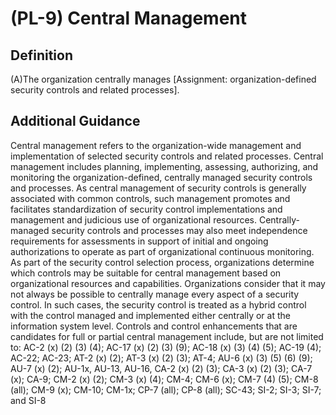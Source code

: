 
# (PL-9) Central Management

## Definition

(A)The organization centrally manages [Assignment: organization-defined security controls and related processes].

## Additional Guidance

Central management refers to the organization-wide management and implementation of selected security controls and related processes. Central management includes planning, implementing, assessing, authorizing, and monitoring the organization-defined, centrally managed security controls and processes. As central management of security controls is generally associated with common controls, such management promotes and facilitates standardization of security control implementations and management and judicious use of organizational resources. Centrally-managed security controls and processes may also meet independence requirements for assessments in support of initial and ongoing authorizations to operate as part of organizational continuous monitoring. As part of the security control selection process, organizations determine which controls may be suitable for central management based on organizational resources and capabilities. Organizations consider that it may not always be possible to centrally manage every aspect of a security control. In such cases, the security control is treated as a hybrid control with the control managed and implemented either centrally or at the information system level. Controls and control enhancements that are candidates for full or partial central management include, but are not limited to: AC-2 (x) (2) (3) (4); AC-17 (x) (2) (3) (9); AC-18 (x) (3) (4) (5); AC-19 (4); AC-22; AC-23; AT-2 (x) (2); AT-3 (x) (2) (3); AT-4; AU-6 (x) (3) (5) (6) (9); AU-7 (x) (2); AU-1x, AU-13, AU-16, CA-2 (x) (2) (3); CA-3 (x) (2) (3); CA-7 (x); CA-9; CM-2 (x) (2); CM-3 (x) (4); CM-4; CM-6 (x); CM-7 (4) (5); CM-8 (all); CM-9 (x); CM-10; CM-1x; CP-7 (all); CP-8 (all); SC-43; SI-2; SI-3; SI-7; and SI-8
